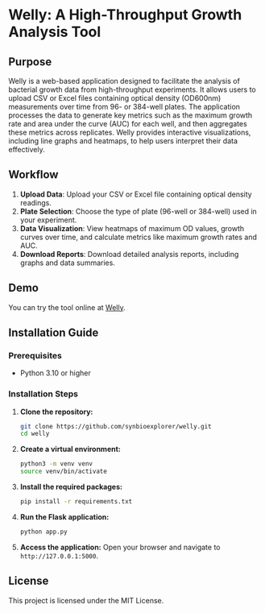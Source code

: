 
# Welly: A High-Throughput Growth Analysis Tool

## Purpose
Welly is a web-based application designed to facilitate the analysis of bacterial growth data from high-throughput experiments. It allows users to upload CSV or Excel files containing optical density (OD600nm) measurements over time from 96- or 384-well plates. The application processes the data to generate key metrics such as the maximum growth rate and area under the curve (AUC) for each well, and then aggregates these metrics across replicates. Welly provides interactive visualizations, including line graphs and heatmaps, to help users interpret their data effectively.



## Workflow
1. **Upload Data**: Upload your CSV or Excel file containing optical density readings.
2. **Plate Selection**: Choose the type of plate (96-well or 384-well) used in your experiment.
3. **Data Visualization**: View heatmaps of maximum OD values, growth curves over time, and calculate metrics like maximum growth rates and AUC.
4. **Download Reports**: Download detailed analysis reports, including graphs and data summaries.

## Demo
You can try the tool online at [Welly](http://synbioexplorer.pythonanywhere.com).

## Installation Guide

### Prerequisites
- Python 3.10 or higher


### Installation Steps
1. **Clone the repository:**
   ```bash
   git clone https://github.com/synbioexplorer/welly.git
   cd welly
   ```

2. **Create a virtual environment:**
   ```bash
   python3 -m venv venv
   source venv/bin/activate
   ```

3. **Install the required packages:**
   ```bash
   pip install -r requirements.txt
   ```

4. **Run the Flask application:**
   ```bash
   python app.py
   ```

5. **Access the application:**
   Open your browser and navigate to `http://127.0.0.1:5000`.

## License
This project is licensed under the MIT License.
